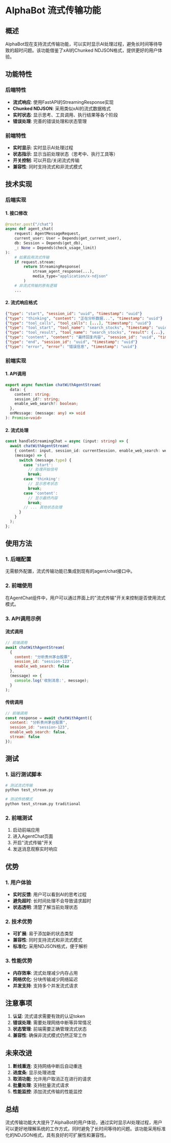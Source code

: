 # AlphaBot 流式传输功能

## 概述

AlphaBot现在支持流式传输功能，可以实时显示AI处理过程，避免长时间等待导致的超时问题。该功能借鉴了xAI的Chunked NDJSON格式，提供更好的用户体验。

## 功能特性

### 后端特性
- **流式响应**: 使用FastAPI的StreamingResponse实现
- **Chunked NDJSON**: 采用类似xAI的流式数据格式
- **实时状态**: 显示思考、工具调用、执行结果等各个阶段
- **错误处理**: 完善的错误处理和状态管理

### 前端特性
- **实时显示**: 实时显示AI处理过程
- **状态指示**: 显示当前处理状态（思考中、执行工具等）
- **开关控制**: 可以开启/关闭流式传输
- **兼容性**: 同时支持流式和非流式模式

## 技术实现

### 后端实现

#### 1. 接口修改
```python
@router.post("/chat")
async def agent_chat(
    request: AgentMessageRequest,
    current_user: User = Depends(get_current_user),
    db: Session = Depends(get_db),
    _: None = Depends(check_usage_limit)
):
    # 如果启用流式传输
    if request.stream:
        return StreamingResponse(
            stream_agent_response(...),
            media_type="application/x-ndjson"
        )
    # 非流式传输的原有逻辑
    ...
```

#### 2. 流式响应格式
```json
{"type": "start", "session_id": "uuid", "timestamp": "uuid"}
{"type": "thinking", "content": "正在分析数据...", "timestamp": "uuid"}
{"type": "tool_calls", "tool_calls": [...], "timestamp": "uuid"}
{"type": "tool_start", "tool_name": "search_stocks", "timestamp": "uuid"}
{"type": "tool_result", "tool_name": "search_stocks", "result": {...}, "timestamp": "uuid"}
{"type": "content", "content": "最终回复内容", "session_id": "uuid", "timestamp": "uuid"}
{"type": "end", "session_id": "uuid", "timestamp": "uuid"}
{"type": "error", "error": "错误信息", "timestamp": "uuid"}
```

### 前端实现

#### 1. API调用
```typescript
export async function chatWithAgentStream(
  data: {
    content: string;
    session_id?: string;
    enable_web_search?: boolean;
  },
  onMessage: (message: any) => void
): Promise<void>
```

#### 2. 流式处理
```typescript
const handleStreamingChat = async (input: string) => {
  await chatWithAgentStream(
    { content: input, session_id: currentSession, enable_web_search: webSearchEnabled },
    (message) => {
      switch (message.type) {
        case 'start':
          // 处理开始信号
          break;
        case 'thinking':
          // 显示思考状态
          break;
        case 'content':
          // 显示最终内容
          break;
        // ... 其他状态处理
      }
    }
  );
};
```

## 使用方法

### 1. 后端配置
无需额外配置，流式传输功能已集成到现有的agent/chat接口中。

### 2. 前端使用
在AgentChat组件中，用户可以通过界面上的"流式传输"开关来控制是否使用流式模式。

### 3. API调用示例

#### 流式调用
```javascript
// 前端调用
await chatWithAgentStream(
  {
    content: "分析贵州茅台股票",
    session_id: "session-123",
    enable_web_search: false
  },
  (message) => {
    console.log('收到消息:', message);
  }
);
```

#### 传统调用
```javascript
// 前端调用
const response = await chatWithAgent({
  content: "分析贵州茅台股票",
  session_id: "session-123",
  enable_web_search: false,
  stream: false
});
```

## 测试

### 1. 运行测试脚本
```bash
# 测试流式传输
python test_stream.py

# 测试传统模式
python test_stream.py traditional
```

### 2. 前端测试
1. 启动前端应用
2. 进入AgentChat页面
3. 开启"流式传输"开关
4. 发送消息观察实时响应

## 优势

### 1. 用户体验
- **实时反馈**: 用户可以看到AI的思考过程
- **避免超时**: 长时间处理不会导致请求超时
- **状态透明**: 清楚了解当前处理状态

### 2. 技术优势
- **可扩展**: 易于添加新的状态类型
- **兼容性**: 同时支持流式和非流式模式
- **标准化**: 采用NDJSON格式，便于解析

### 3. 性能优势
- **内存效率**: 流式处理减少内存占用
- **网络优化**: 分块传输减少网络延迟
- **并发支持**: 支持多个并发流式请求

## 注意事项

1. **认证**: 流式请求需要有效的认证token
2. **错误处理**: 需要处理网络中断等异常情况
3. **状态管理**: 前端需要正确管理流式状态
4. **兼容性**: 确保非流式模式仍然正常工作

## 未来改进

1. **断线重连**: 支持网络中断后自动重连
2. **进度条**: 显示处理进度
3. **取消功能**: 允许用户取消正在进行的请求
4. **批量处理**: 支持批量流式请求
5. **性能监控**: 添加流式传输的性能监控

## 总结

流式传输功能大大提升了AlphaBot的用户体验，通过实时显示AI处理过程，用户可以更好地理解系统的工作方式，同时避免了长时间等待的问题。该功能采用标准化的NDJSON格式，具有良好的可扩展性和兼容性。
